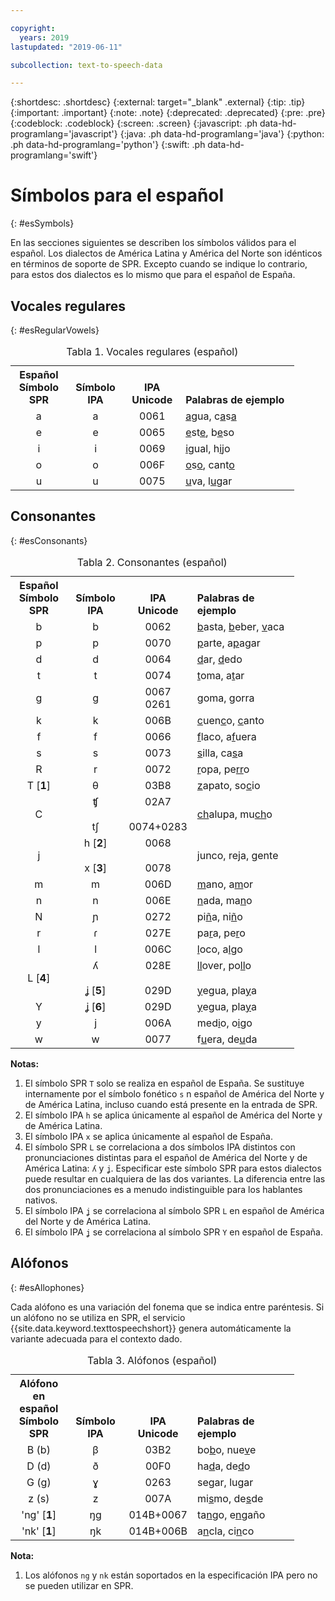 ```yaml
---

copyright:
  years: 2019
lastupdated: "2019-06-11"

subcollection: text-to-speech-data

---
```


{:shortdesc: .shortdesc}
{:external: target="_blank" .external}
{:tip: .tip}
{:important: .important}
{:note: .note}
{:deprecated: .deprecated}
{:pre: .pre}
{:codeblock: .codeblock}
{:screen: .screen}
{:javascript: .ph data-hd-programlang='javascript'}
{:java: .ph data-hd-programlang='java'}
{:python: .ph data-hd-programlang='python'}
{:swift: .ph data-hd-programlang='swift'}

# Símbolos para el español
{: #esSymbols}

En las secciones siguientes se describen los símbolos válidos para el español. Los dialectos de América Latina y América del Norte son idénticos en términos de soporte de SPR. Excepto cuando se indique lo contrario, para estos dos dialectos es lo mismo que para el español de España.

## Vocales regulares
{: #esRegularVowels}

<table style="width:90%">
  <caption>Tabla 1. Vocales regulares (español)</caption>
  <tr>
    <th style="width:20%; text-align:center; vertical-align:bottom">
      Español<br/>Símbolo SPR
    </th>
    <th style="width:20%; text-align:center; vertical-align:bottom">
      Símbolo IPA
    </th>
    <th style="width:20%; text-align:center; vertical-align:bottom">
      IPA Unicode
    </th>
    <th style="text-align:left; vertical-align:bottom">
      Palabras de ejemplo
    </th>
  </tr>
  <tr>
    <td style="text-align:center">
      a
    </td>
    <td style="text-align:center">
      a
    </td>
    <td style="text-align:center">
      0061
    </td>
    <td>
      <u>a</u>gua, c<u>a</u>s<u>a</u>
    </td>
  </tr>
  <tr>
    <td style="text-align:center">
      e
    </td>
    <td style="text-align:center">
      e
    </td>
    <td style="text-align:center">
      0065
    </td>
    <td>
      <u>e</u>st<u>e</u>, b<u>e</u>so
    </td>
  </tr>
  <tr>
    <td style="text-align:center">
      i
    </td>
    <td style="text-align:center">
      i
    </td>
    <td style="text-align:center">
      0069
    </td>
    <td>
      <u>i</u>gual, h<u>i</u>jo
    </td>
  </tr>
  <tr>
    <td style="text-align:center">
      o
    </td>
    <td style="text-align:center">
      o
    </td>
    <td style="text-align:center">
      006F
    </td>
    <td>
      <u>o</u>s<u>o</u>, cant<u>o</u>
    </td>
  </tr>
  <tr>
    <td style="text-align:center">
      u
    </td>
    <td style="text-align:center">
      u
    </td>
    <td style="text-align:center">
      0075
    </td>
    <td>
      <u>u</u>va, l<u>u</u>gar
    </td>
  </tr>
</table>

## Consonantes
{: #esConsonants}

<table style="width:90%">
  <caption>Tabla 2. Consonantes (español)</caption>
  <tr>
    <th style="width:20%; text-align:center; vertical-align:bottom">
      Español<br/>Símbolo SPR
    </th>
    <th style="width:20%; text-align:center; vertical-align:bottom">
      Símbolo IPA
    </th>
    <th style="width:20%; text-align:center; vertical-align:bottom">
      IPA Unicode
    </th>
    <th style="text-align:left; vertical-align:bottom">
      Palabras de ejemplo
    </th>
  </tr>
  <tr>
    <td style="text-align:center">
      b
    </td>
    <td style="text-align:center">
      b
    </td>
    <td style="text-align:center">
      0062
    </td>
    <td>
      <u>b</u>asta, <u>b</u>eber, <u>v</u>aca
    </td>
  </tr>
  <tr>
    <td style="text-align:center">
      p
    </td>
    <td style="text-align:center">
      p
    </td>
    <td style="text-align:center">
      0070
    </td>
    <td>
      <u>p</u>arte, a<u>p</u>agar
    </td>
  </tr>
  <tr>
    <td style="text-align:center">
      d
    </td>
    <td style="text-align:center">
      d
    </td>
    <td style="text-align:center">
      0064
    </td>
    <td>
      <u>d</u>ar, <u>d</u>edo
    </td>
  </tr>
  <tr>
    <td style="text-align:center">
      t
    </td>
    <td style="text-align:center">
      t
    </td>
    <td style="text-align:center">
      0074
    </td>
    <td>
      <u>t</u>oma, a<u>t</u>ar
    </td>
  </tr>
  <tr>
    <td style="text-align:center">
      g
    </td>
    <td style="text-align:center">
      g
    </td>
    <td style="text-align:center">
      0067<br/>
      0261
    </td>
    <td>
      <u>g</u>oma, <u>g</u>orra
    </td>
  </tr>
  <tr>
    <td style="text-align:center">
      k
    </td>
    <td style="text-align:center">
      k
    </td>
    <td style="text-align:center">
      006B
    </td>
    <td>
      <u>c</u>uen<u>c</u>o, <u>c</u>anto
    </td>
  </tr>
  <tr>
    <td style="text-align:center">
      f
    </td>
    <td style="text-align:center">
      f
    </td>
    <td style="text-align:center">
      0066
    </td>
    <td>
      <u>f</u>laco, a<u>f</u>uera
    </td>
  </tr>
  <tr>
    <td style="text-align:center">
      s
    </td>
    <td style="text-align:center">
      s
    </td>
    <td style="text-align:center">
      0073
    </td>
    <td>
      <u>s</u>illa, ca<u>s</u>a
    </td>
  </tr>
  <tr>
    <td style="text-align:center">
      R
    </td>
    <td style="text-align:center">
      r
    </td>
    <td style="text-align:center">
      0072
    </td>
    <td>
      <u>r</u>opa, pe<u>rr</u>o
    </td>
  </tr>
  <tr>
    <td style="text-align:center">
      T [<strong>1</strong>]
    </td>
    <td style="text-align:center">
      &#952;
    </td>
    <td style="text-align:center">
      03B8
    </td>
    <td>
      <u>z</u>apato, so<u>c</u>io
    </td>
  </tr>
  <tr>
    <td style="text-align:center">
      C
    </td>
    <td style="text-align:center">
      &#679;<br/></br>
      t&#643;
    </td>
    <td style="text-align:center">
      02A7<br/></br>
      0074+0283
    </td>
    <td>
      <u>ch</u>alupa, mu<u>ch</u>o
    </td>
  </tr>
  <tr>
    <td style="text-align:center">
      j
    </td>
    <td style="text-align:center">
      h [<strong>2</strong>]<br/><br/>
      x [<strong>3</strong>]
    </td>
    <td style="text-align:center">
      0068<br/><br/>
      0078
    </td>
    <td>
      <u>j</u>unco, re<u>j</u>a, <u>g</u>ente
    </td>
  </tr>
  <tr>
    <td style="text-align:center">
      m
    </td>
    <td style="text-align:center">
      m
    </td>
    <td style="text-align:center">
      006D
    </td>
    <td>
      <u>m</u>ano, a<u>m</u>or
    </td>
  </tr>
  <tr>
    <td style="text-align:center">
      n
    </td>
    <td style="text-align:center">
      n
    </td>
    <td style="text-align:center">
      006E
    </td>
    <td>
      <u>n</u>ada, ma<u>n</u>o
    </td>
  </tr>
  <tr>
    <td style="text-align:center">
      N
    </td>
    <td style="text-align:center">
      &#626;
    </td>
    <td style="text-align:center">
      0272
    </td>
    <td>
      pi<u>&ntilde;</u>a, ni<u>&ntilde;</u>o
    </td>
  </tr>
  <tr>
    <td style="text-align:center">
      r
    </td>
    <td style="text-align:center">
      &#638;
    </td>
    <td style="text-align:center">
      027E
    </td>
    <td>
      pa<u>r</u>a, pe<u>r</u>o
    </td>
  </tr>
  <tr>
    <td style="text-align:center">
      l
    </td>
    <td style="text-align:center">
      l
    </td>
    <td style="text-align:center">
      006C
    </td>
    <td>
      <u>l</u>oco, a<u>l</u>go
    </td>
  </tr>
  <tr>
    <td style="text-align:center">
      L [<strong>4</strong>]
    </td>
    <td style="text-align:center">
      &#654;<br/><br/>
      &#669; [<strong>5</strong>]
    </td>
    <td style="text-align:center">
      028E<br/><br/>
      029D
    </td>
    <td>
      <u>ll</u>over, po<u>ll</u>o<br/><br/>
      <u>y</u>egua, pla<u>y</u>a
    </td>
  </tr>
  <tr>
    <td style="text-align:center">
      Y
    </td>
    <td style="text-align:center">
      &#669; [<strong>6</strong>]
    </td>
    <td style="text-align:center">
      029D
    </td>
    <td>
      <u>y</u>egua, pla<u>y</u>a
    </td>
  </tr>
  <tr>
    <td style="text-align:center">
      y
    </td>
    <td style="text-align:center">
      j
    </td>
    <td style="text-align:center">
      006A
    </td>
    <td>
      med<u>i</u>o, o<u>i</u>go
    </td>
  </tr>
  <tr>
    <td style="text-align:center">
      w
    </td>
    <td style="text-align:center">
      w
    </td>
    <td style="text-align:center">
      0077
    </td>
    <td>
      f<u>u</u>era, de<u>u</u>da
    </td>
  </tr>
</table>

**Notas:**

1.  El símbolo SPR `T` solo se realiza en español de España. Se sustituye internamente por el símbolo fonético `s` n español de América del Norte y de América Latina, incluso cuando está presente en la entrada de SPR.
1.  El símbolo IPA `h` se aplica únicamente al español de América del Norte y de América Latina.
1.  El símbolo IPA `x` se aplica únicamente al español de España.
1.  El símbolo SPR `L` se correlaciona a dos símbolos IPA distintos con pronunciaciones distintas para el español de América del Norte y de América Latina: <code>&#654;</code> y <code>&#669;</code>. Especificar este símbolo SPR para estos dialectos puede resultar en cualquiera de las dos variantes. La diferencia entre las dos pronunciaciones es a menudo indistinguible para los hablantes nativos.
1.  El símbolo IPA <code>&#669;</code> se correlaciona al símbolo SPR `L` en español de América del Norte y de América Latina.
1.  El símbolo IPA <code>&#669;</code> se correlaciona al símbolo SPR `Y` en español de España.

## Alófonos
{: #esAllophones}

Cada alófono es una variación del fonema que se indica entre paréntesis. Si un alófono no se utiliza en SPR, el servicio {{site.data.keyword.texttospeechshort}} genera automáticamente la variante adecuada para el contexto dado.

<table style="width:90%">
  <caption>Tabla 3. Alófonos (español)</caption>
  <tr>
    <th style="width:20%; text-align:center; vertical-align:bottom">
      Alófono en español<br/>Símbolo SPR
    </th>
    <th style="width:20%; text-align:center; vertical-align:bottom">
      Símbolo IPA
    </th>
    <th style="width:20%; text-align:center; vertical-align:bottom">
      IPA Unicode
    </th>
    <th style="text-align:left; vertical-align:bottom">
      Palabras de ejemplo
    </th>
  </tr>
  <tr>
    <td style="text-align:center">
      B (b)
    </td>
    <td style="text-align:center">
      &#946;
    </td>
    <td style="text-align:center">
      03B2
    </td>
    <td>
      bo<u>b</u>o, nue<u>v</u>e
    </td>
  </tr>
  <tr>
    <td style="text-align:center">
      D (d)
    </td>
    <td style="text-align:center">
      &#240;
    </td>
    <td style="text-align:center">
      00F0
    </td>
    <td>
      ha<u>d</u>a, de<u>d</u>o
    </td>
  </tr>
  <tr>
    <td style="text-align:center">
      G (g)
    </td>
    <td style="text-align:center">
      &#611;
    </td>
    <td style="text-align:center">
      0263
    </td>
    <td>
      se<u>g</u>ar, lu<u>g</u>ar
    </td>
  </tr>
  <tr>
    <td style="text-align:center">
      z (s)
    </td>
    <td style="text-align:center">
      z
    </td>
    <td style="text-align:center">
      007A
    </td>
    <td>
      mi<u>s</u>mo, de<u>s</u>de
    </td>
  </tr>
  <tr>
    <td style="text-align:center">
      'ng' [<strong>1</strong>]
    </td>
    <td style="text-align:center">
      &#331;g
    </td>
    <td style="text-align:center">
      014B+0067
    </td>
    <td>
      ta<u>n</u>go, e<u>n</u>ga&ntilde;o
    </td>
  </tr>
  <tr>
    <td style="text-align:center">
      'nk' [<strong>1</strong>]
    </td>
    <td style="text-align:center">
      &#331;k
    </td>
    <td style="text-align:center">
      014B+006B
    </td>
    <td>
      a<u>n</u>cla, ci<u>n</u>co
    </td>
  </tr>
</table>

**Nota:**

1.  Los alófonos `ng` y `nk` están soportados en la especificación IPA pero no se pueden utilizar en SPR.
